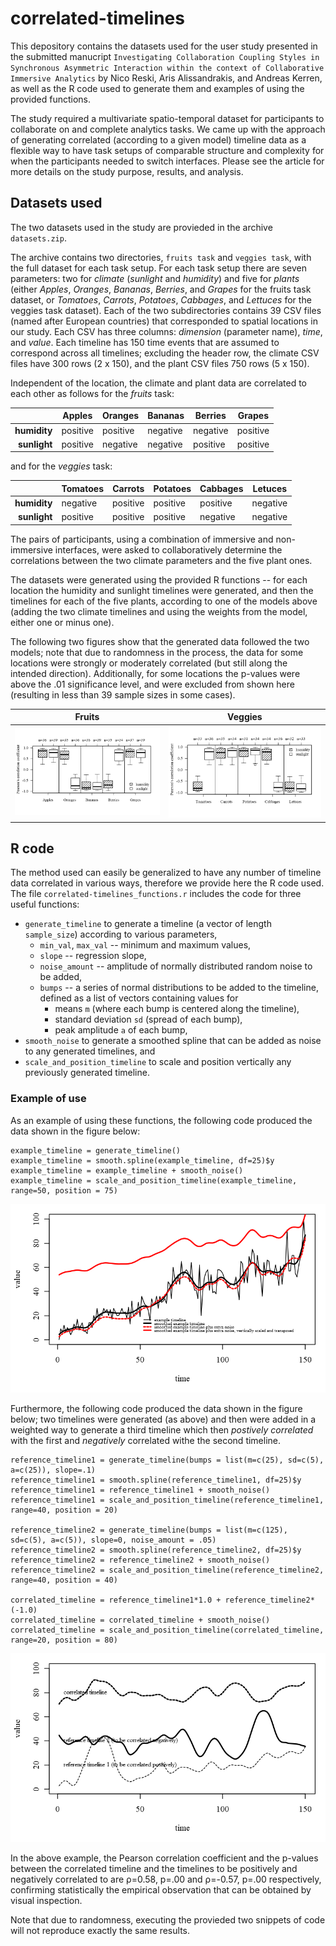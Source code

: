 # correlated-timelines

This depository contains the datasets used for the user study presented in the submitted manucript `Investigating Collaboration Coupling Styles in Synchronous Asymmetric Interaction within the context of Collaborative Immersive Analytics` by Nico Reski, Aris Alissandrakis, and Andreas Kerren, as well as the R code used to generate them and examples of using the provided functions. 

The study required a multivariate spatio-temporal dataset for participants to collaborate on and complete analytics tasks.
We came up with the approach of generating correlated (according to a given model) timeline data as a flexible way to have task setups of comparable structure and complexity for when the participants needed to switch interfaces.
Please see the article for more details on the study purpose, results, and analysis.

## Datasets used

The two datasets used in the study are provieded in the archive `datasets.zip`.

The archive contains two directories, `fruits task` and `veggies task`, with the full dataset for each task setup.
For each task setup there are seven parameters: two for _climate_ (_sunlight_ and _humidity_) and five for _plants_ (either _Apples_, _Oranges_, _Bananas_, _Berries_, and _Grapes_ for the fruits task dataset, or _Tomatoes_, _Carrots_, _Potatoes_, _Cabbages_, and _Lettuces_ for the veggies task dataset). 
Each of the two subdirectories contains 39 CSV files (named after European countries) that corresponded to spatial locations in our study.
Each CSV has three columns: _dimension_ (parameter name), _time_, and _value_.
Each timeline has 150 time events that are assumed to correspond across all timelines; excluding the header row, the climate CSV files have 300 rows (2 x 150), and the plant CSV files 750 rows (5 x 150). 

Independent of the location, the climate and plant data are correlated to each other as follows for the _fruits_ task:

|              | Apples   | Oranges  | Bananas  | Berries  | Grapes   |
|-------------:|----------|----------|----------|----------|----------|
| **humidity** | positive | positive | negative | negative | positive |
| **sunlight** | positive | negative | negative | positive | positive |

and for the _veggies_ task:

|              | Tomatoes | Carrots  | Potatoes | Cabbages | Letuces  |
|-------------:|----------|----------|----------|----------|----------|
| **humidity** | negative | positive | positive | positive | negative |
| **sunlight** | positive | positive | positive | negative | negative |

The pairs of participants, using a combination of immersive and non-immersive interfaces, were asked to collaboratively determine the correlations between the two climate parameters and the five plant ones.

The datasets were generated using the provided R functions -- for each location the humidity and sunlight timelines were generated, and then the timelines for each of the five plants, according to one of the models above (adding the two climate timelines and using the weights from the model, either one or minus one).

The following two figures show that the generated data followed the two models; note that due to randomness in the process, the data for some locations were strongly or moderately correlated (but still along the intended direction). Additionally, for some locations the p-values were above the .01 significance level, and were excluded from shown here (resulting in less than 39 sample sizes in some cases).

Fruits             |  Veggies
:-------------------------:|:-------------------------:
![cor_fruits](/fruits_task_correlations.png)  |  ![cor_veggies](/veggies_task_correlations.png)

## R code

The method used can easily be generalized to have any number of timeline data correlated in various ways, therefore we provide here the R code used.
The file `correlated-timelines_functions.r` includes the code for three useful functions: 
* `generate_timeline` to generate a timeline (a vector of length `sample_size`) according to various parameters, 
    * `min_val`, `max_val` -- minimum and maximum values,
    * `slope` -- regression slope,
    * `noise_amount` -- amplitude of normally distributed random noise to be added,
    * `bumps` -- a series of normal distributions to be added to the timeline, defined as a list of vectors containing values for  
        *  means `m` (where each bump is centered along the timeline),
        *  standard deviation `sd` (spread of each bump),
        *  peak amplitude `a` of each bump,
* `smooth_noise` to generate a smoothed spline that can be added as noise to any generated timelines, and 
* `scale_and_position_timeline` to scale and position vertically any previously generated timeline.

### Example of use

As an example of using these functions, the following code produced the data shown in the figure below:

    example_timeline = generate_timeline()
    example_timeline = smooth.spline(example_timeline, df=25)$y
    example_timeline = example_timeline + smooth_noise()
    example_timeline = scale_and_position_timeline(example_timeline, range=50, position = 75)

![fig1](/github_code_and_examples1.png)

Furthermore, the following code produced the data shown in the figure below; two timelines were generated (as above) and then were added in a weighted way to generate a third timeline which then _postively correlated_ with the first and _negatively_ correlated withe the second timeline. 

    reference_timeline1 = generate_timeline(bumps = list(m=c(25), sd=c(5), a=c(25)), slope=.1)
    reference_timeline1 = smooth.spline(reference_timeline1, df=25)$y
    reference_timeline1 = reference_timeline1 + smooth_noise()
    reference_timeline1 = scale_and_position_timeline(reference_timeline1, range=40, position = 20)

    reference_timeline2 = generate_timeline(bumps = list(m=c(125), sd=c(5), a=c(5)), slope=0, noise_amount = .05)
    reference_timeline2 = smooth.spline(reference_timeline2, df=25)$y
    reference_timeline2 = reference_timeline2 + smooth_noise()
    reference_timeline2 = scale_and_position_timeline(reference_timeline2, range=40, position = 40)

    correlated_timeline = reference_timeline1*1.0 + reference_timeline2*(-1.0)
    correlated_timeline = correlated_timeline + smooth_noise()
    correlated_timeline = scale_and_position_timeline(correlated_timeline, range=20, position = 80)

![fig2](/github_code_and_examples2.png)

In the above example, the Pearson correlation coefficient and the p-values between the correlated timeline and the timelines to be positively and negatively correlated to are ρ=0.58, p=.00 and ρ=-0.57, p=.00 respectively, confirming statistically the empirical observation that can be obtained by visual inspection. 

Note that due to randomness, executing the provieded two snippets of code will not reproduce exactly the same results.
